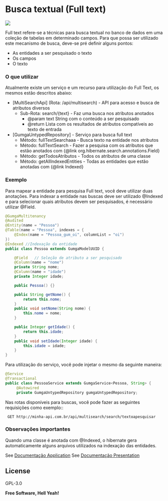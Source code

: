 # Busca textual (Full text)

[![](https://avatars3.githubusercontent.com/u/13262049?s=200&v=4)](https://github.com/GUMGA/frameworkbackend)

Full text refere-se a técnicas para busca textual no banco de dados em uma coleção de tabelas em determinado campos. Para que possa ser utilizado este mecanismo de busca, deve-se pré definir alguns pontos:

  - As entidades a ser pesquisado o texto
  - Os campos
  - O texto

### O que utilizar

Atualmente existe um serviço e um recurso para utilização do Full Text, os mesmos estão descritos abaixo:

* [MultiSearchApi] (Rota: /api/multisearch) -  API para acesso e busca de atributos diversos
    * Sub-Rota: search/{text} - Faz uma busca nos atributos anotados
        * @param text String com o conteúdo a ser pesquisado
        * @return Lista com os resultados de atributos compatíveis ao texto de entrada
* [GumgaUntypedRepository] - Serviço para busca full text
    * Método: fullTextSearchaaa - Busca texto na entidade nos atributos
    * Método: fullTextSearch - Fazer a pesquisa com os atributos que estão anotados com {@link org.hibernate.search.annotations.Field}
    * Método: getTodosAtributos - Todos os atributos de uma classe
    * Método: getAllIndexedEntities - Todas as entidades que estão anotadas com {@link Indexed}


### Exemplo

Para mapear a entidade para pesquisa Full text, você deve utilizar duas anotações. Para indexar a entidade nas buscas deve ser utilizado @Indexed e para selecionar quais atributos devem ser pesquisados, é necessário utilizar @Field.

```java
@GumgaMultitenancy
@Audited
@Entity(name = "Pessoa")
@Table(name = "Pessoa", indexes = {
    @Index(name = "Pessoa_gum_oi", columnList = "oi")
})
@Indexed //Indexação da entidade
public class Pessoa extends GumgaModelUUID {

	@Field   // Seleção de atributo a ser pesquisado
    @Column(name = "nome")
	private String nome;
    @Column(name = "idade")
	private Integer idade;

    public Pessoa() {}

	public String getNome() {
		return this.nome;
	}
	public void setNome(String nome) {
		this.nome = nome;
	}

	public Integer getIdade() {
		return this.idade;
	}
	public void setIdade(Integer idade) {
		this.idade = idade;
	}
}

```

Para utilização do serviço, você pode injetar o mesmo da seguinte maneira:

```java
@Service
@Transactional
public class PessoaService extends GumgaService<Pessoa, String> {
     @Autowired
     private GumgaUntypedRepository gumgaUntypedRepository;
```

Nas rotas disponíveis para buscas, você pode fazer as seguintes requisições como exemplo::

```curl
 GET http://minha-api.com.br/api/multisearch/search/textoapesquisar
```

### Observações importantes

Quando uma classe é anotada com @Indexed, o hibernate gera automaticamente alguns arquivos utilizados na indexação das entidades.


See [Documentação Application](https://gumga.github.io/assets/java-docs/applicationdocs/index.html)
See [Documentação Presentation](https://gumga.github.io/assets/java-docs/presentationdocs/index.html)

License
----

GPL-3.0


**Free Software, Hell Yeah!**
